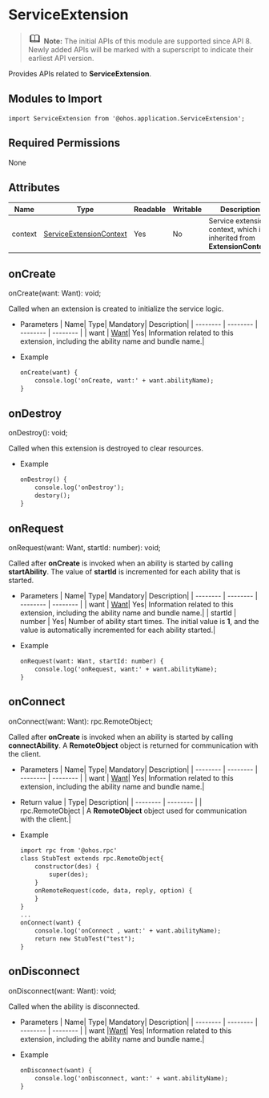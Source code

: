 # ServiceExtension

> ![icon-note.gif](public_sys-resources/icon-note.gif) **Note:**
> The initial APIs of this module are supported since API 8. Newly added APIs will be marked with a superscript to indicate their earliest API version.


Provides APIs related to **ServiceExtension**.


## Modules to Import

```
import ServiceExtension from '@ohos.application.ServiceExtension';
```


## Required Permissions

None


## Attributes

| Name| Type| Readable| Writable| Description| 
| -------- | -------- | -------- | -------- | -------- |
| context | [ServiceExtensionContext](js-apis-service-extension-context.md)  | Yes| No| Service extension context, which is inherited from **ExtensionContext**.| 


## onCreate

onCreate(want: Want): void;

Called when an extension is created to initialize the service logic.

- Parameters
  | Name| Type| Mandatory| Description| 
  | -------- | -------- | -------- | -------- |
  | want |  [Want](js-apis-featureAbility.md#Want)| Yes| Information related to this extension, including the ability name and bundle name.| 

- Example
  ```
  onCreate(want) {
      console.log('onCreate, want:' + want.abilityName);
  }
  ```


## onDestroy

onDestroy(): void;

Called when this extension is destroyed to clear resources.

- Example
  ```
  onDestroy() {
      console.log('onDestroy');
      destory();
  }
  ```


## onRequest

onRequest(want: Want, startId: number): void;

Called after **onCreate** is invoked when an ability is started by calling **startAbility**. The value of **startId** is incremented for each ability that is started.

- Parameters
  | Name| Type| Mandatory| Description| 
  | -------- | -------- | -------- | -------- |
  | want |  [Want](js-apis-featureAbility.md#Want)| Yes| Information related to this extension, including the ability name and bundle name.| 
  | startId | number | Yes| Number of ability start times. The initial value is **1**, and the value is automatically incremented for each ability started.| 

- Example
  ```
  onRequest(want: Want, startId: number) {
      console.log('onRequest, want:' + want.abilityName);
  }
  ```


## onConnect

onConnect(want: Want): rpc.RemoteObject;

Called after **onCreate** is invoked when an ability is started by calling **connectAbility**. A **RemoteObject** object is returned for communication with the client.

- Parameters
  | Name| Type| Mandatory| Description| 
  | -------- | -------- | -------- | -------- |
  | want |  [Want](js-apis-featureAbility.md#Want)| Yes| Information related to this extension, including the ability name and bundle name.| 

- Return value
  | Type| Description| 
  | -------- | -------- |
  | rpc.RemoteObject | A **RemoteObject** object used for communication with the client.| 

- Example
  ```
  import rpc from '@ohos.rpc'
  class StubTest extends rpc.RemoteObject{
      constructor(des) {
          super(des);
      }
      onRemoteRequest(code, data, reply, option) {
      }
  }
  ...
  onConnect(want) {
      console.log('onConnect , want:' + want.abilityName);
      return new StubTest("test");
  }
  ```


## onDisconnect

onDisconnect(want: Want): void;

Called when the ability is disconnected.

- Parameters
  | Name| Type| Mandatory| Description| 
  | -------- | -------- | -------- | -------- |
  | want |[Want](js-apis-featureAbility.md#Want)| Yes| Information related to this extension, including the ability name and bundle name.| 

- Example
  ```
  onDisconnect(want) {
      console.log('onDisconnect, want:' + want.abilityName);
  }
  ```
